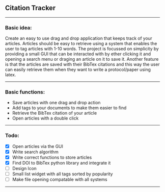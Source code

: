 ## Citation Tracker
---

### Basic idea:

Create an easy to use drag and drop application that keeps track of your articles. Articles should be easy to retrieve using a system that enables the user to tag articles with 1-10 words. The project is focussed on simplicity by providing a small GUI that can be interacted with by ether clicking it and opening a search menu or draging an article on it to save it. Another feature is that the articles are saved with their BibTex citations and this way the user can easily retrieve them when they want to write a protocol/paper using latex.

---

### Basic functions:

* Save articles with one drag and drop action
* Add tags to your documents to make them easier to find 
* Retrieve the BibTex citation of your article
* Open articles with a double click

---

### Todo:

* [x] Open articles via the GUI
* [x] Write search algorithm
* [x] Write correct functions to store articles
* [x] Find DOI to BibTex python library and integrate it 
* [ ] Design Icon
* [ ] Small list widget with all tags sorted by popularity
* [ ] Make file opening compatable with all systems

---
